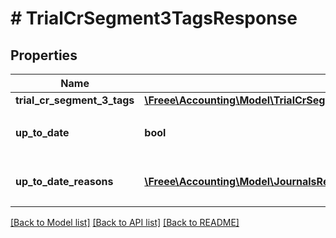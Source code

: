 # # TrialCrSegment3TagsResponse

## Properties

Name | Type | Description | Notes
------------ | ------------- | ------------- | -------------
**trial_cr_segment_3_tags** | [**\Freee\Accounting\Model\TrialCrSegment3TagsResponseTrialCrSegment3Tags**](TrialCrSegment3TagsResponseTrialCrSegment3Tags.md) |  |
**up_to_date** | **bool** | 集計結果が最新かどうか |
**up_to_date_reasons** | [**\Freee\Accounting\Model\JournalsResponseJournalsUpToDateReasons[]**](JournalsResponseJournalsUpToDateReasons.md) | 集計が最新でない場合の要因情報 | [optional]

[[Back to Model list]](../../README.md#models) [[Back to API list]](../../README.md#endpoints) [[Back to README]](../../README.md)
